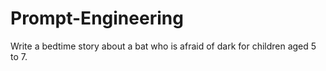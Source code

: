 # Prompt-Engineering
Write a bedtime story about a bat who is afraid of dark for children aged 5 to 7.
